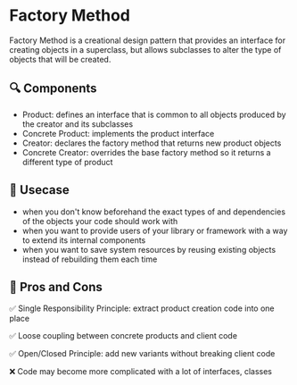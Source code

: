 # Factory Method

Factory Method is a creational design pattern that provides an interface for creating objects in a superclass, but allows subclasses to alter the type of objects that will be created. 

## :mag: Components
- Product: defines an interface that is common to all objects produced by the creator and its subclasses
- Concrete Product: implements the product interface
- Creator: declares the factory method that returns new product objects
- Concrete Creator: overrides the base factory method so it returns a different type of product

## :key: Usecase
- when you don't know beforehand the exact types of and dependencies of the objects your code should work with
- when you want to provide users of your library or framework with a way to extend its internal components
- when you want to save system resources by reusing existing objects instead of rebuilding them each time

## :memo: Pros and Cons
:white_check_mark: Single Responsibility Principle: extract product creation code into one place

:white_check_mark: Loose coupling between concrete products and client code

:white_check_mark: Open/Closed Principle: add new variants without breaking client code

:x: Code may become more complicated with a lot of interfaces, classes
